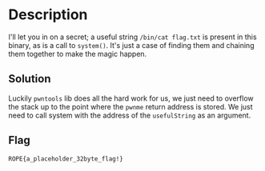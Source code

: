 # Description
I'll let you in on a secret; a useful string `/bin/cat flag.txt` is present in this binary, as is a call to `system()`. It's just a case of finding them and chaining them together to make the magic happen.

## Solution
Luckily `pwntools` lib does all the hard work for us, we just need to overflow the stack up to the point where the `pwnme` return address is stored. We just need to call system with the address of the `usefulString` as an argument.


## Flag
```plain
ROPE{a_placeholder_32byte_flag!}
```